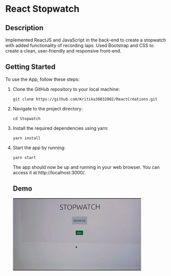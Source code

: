 # React Stopwatch

## Description

Implemented ReactJS and JavaScript in the back-end to create a stopwatch with added functionality of recording laps. Used Bootstrap and CSS to create a clean, user-friendly and responsive front-end.
 
## Getting Started

To use the App, follow these steps:

1. Clone the GitHub repository to your local machine:
   ```
   git clone https://github.com/Kritika30032002/ReactCreations.git
   ```
2. Navigate to the project directory:
   ```
   cd Stopwatch
   ```
3. Install the required dependencies using yarn:
   ```
   yarn install
   ```
4. Start the app by running:

   ```
   yarn start
   ```
   

   The app should now be up and running in your web browser. You can access it at http://localhost:3000/.

   ## Demo

   ![](public/stopwatch.gif)
